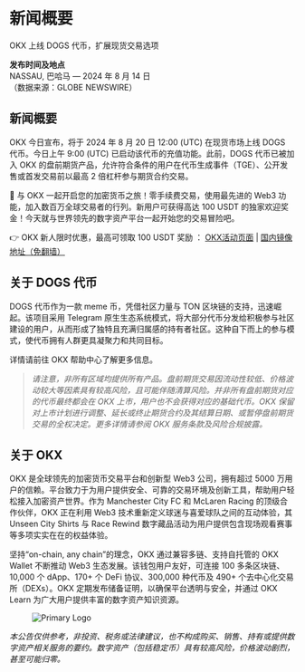 # 新闻概要

 OKX 上线 DOGS 代币，扩展现货交易选项

**发布时间及地点**  
NASSAU, 巴哈马 — 2024 年 8 月 14 日  
（数据来源：GLOBE NEWSWIRE）


## 新闻概要

OKX 今日宣布，将于 2024 年 8 月 20 日 12:00 (UTC) 在现货市场上线 DOGS 代币。今日上午 9:00 (UTC) 已启动该代币的充值功能。此前，DOGS 代币已被加入 OKX 的盘前期货产品，允许符合条件的用户在代币生成事件（TGE）、公开发售或首发交易前以最高 2 倍杠杆参与期货合约交易。  

🚀 与 OKX 一起开启您的加密货币之旅！零手续费交易，使用最先进的 Web3 功能，加入数百万全球交易者的行列。新用户可获得高达 100 USDT 的独家欢迎奖金！今天就与世界领先的数字资产平台一起开始您的交易冒险吧。

👉 OKX 新人限时优惠，最高可领取 100 USDT 奖励 ： [OKX活动页面](https://bit.ly/OKXe) | [国内镜像地址（免翻墙）](https://bit.ly/okX)


## 关于 DOGS 代币

DOGS 代币作为一款 meme 币，凭借社区力量与 TON 区块链的支持，迅速崛起。该项目采用 Telegram 原生生态系统模式，将大部分代币分发给积极参与社区建设的用户，从而形成了独特且充满归属感的持有者社区。这种自下而上的参与模式，使代币拥有人群更具凝聚力和共同目标。

详情请前往 OKX 帮助中心了解更多信息。

> *请注意，非所有区域均提供所有产品。盘前期货交易因流动性较低、价格波动较大等因素具有较高风险，且可能伴随清算风险。并非所有盘前期货对应的代币最终都会在 OKX 上市，用户也不会获得对应的基础代币。OKX 保留对上市计划进行调整、延长或终止期货合约及其结算日期、或暂停盘前期货交易的全权决定。更多详情请参阅 OKX 服务条款及风险合规披露。*

## 关于 OKX

OKX 是全球领先的加密货币交易平台和创新型 Web3 公司，拥有超过 5000 万用户的信赖。平台致力于为用户提供安全、可靠的交易环境及创新工具，帮助用户轻松接入加密资产世界。作为 Manchester City FC 和 McLaren Racing 的顶级合作伙伴，OKX 正在利用 Web3 技术重新定义球迷与喜爱球队之间的互动体验，其 Unseen City Shirts 与 Race Rewind 数字藏品活动为用户提供包含现场观看赛事等多项实实在在的权益体验。

坚持“on-chain, any chain”的理念，OKX 通过兼容多链、支持自托管的 OKX Wallet 不断推动 Web3 生态发展。该钱包用户友好，可连接 100 多条区块链、10,000 个 dApp、170+ 个 DeFi 协议、300,000 种代币及 490+ 个去中心化交易所（DEXs）。OKX 定期发布储备证明，以确保平台透明与安全，并通过 OKX Learn 为广大用户提供丰富的数字资产知识资源。

<figure>
  <img src="https://www.jmhbdh.com/wp-content/img/26444008181.webp" alt="Primary Logo">
</figure>

*本公告仅供参考，非投资、税务或法律建议，也不构成购买、销售、持有或提供数字资产相关服务的要约。数字资产（包括稳定币）具有较高风险，价格波动剧烈，甚至可能归零。*